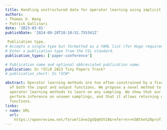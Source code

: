 ```yaml
---
title: Handling unstructured data for operator learning using implicit neural representations
authors:
- Thomas X. Wang
- Patrick Gallinari
date: '2023-03-01'
publishDate: '2024-09-28T18:10:52.755341Z'

 Publication type.
# Accepts a single type but formatted as a YAML list (for Hugo requirements).
# Enter a publication type from the CSL standard.
publication_types: ['paper-conference']

# Publication name and optional abbreviated publication name.
publication: In *ICLR 2023 Tiny Papers Track*
# publication_short: In *ICW*

abstract: Operator learning methods are too often constrained by a fixed sampling
  of both the input and output functions. We propose a novel method to allow current
  operator learning methods to learn on any sampling. We show that our method can
  perform inference on unseen samplings, and that it allows returning outputs as continuous
  functions.
links:
- name: URL
  url: 
    https://openreview.net/forum?id=e2gSQqH3V10&referrer=%5Bthe%20profile%20of%20Thomas%20X%20Wang%5D(%2Fprofile%3Fid%3D~Thomas_X_Wang1)
---
```

